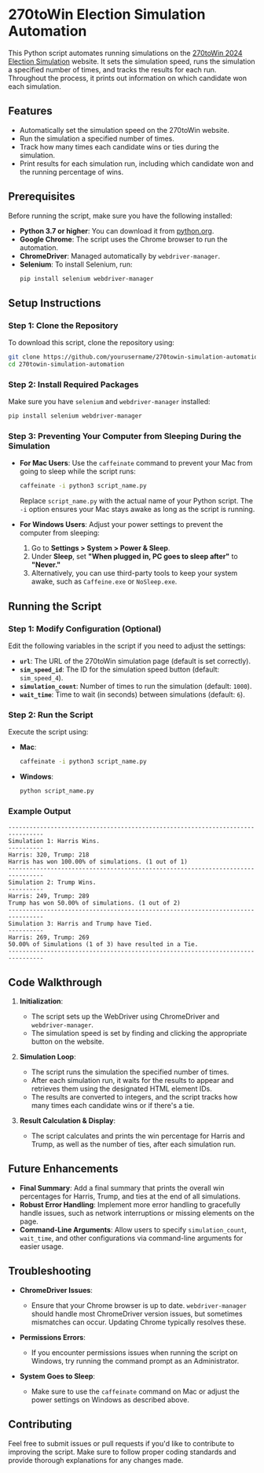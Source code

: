 # 270toWin Election Simulation Automation

This Python script automates running simulations on the [270toWin 2024 Election Simulation](https://www.270towin.com/2024-simulation/) website. It sets the simulation speed, runs the simulation a specified number of times, and tracks the results for each run. Throughout the process, it prints out information on which candidate won each simulation.

## Features
- Automatically set the simulation speed on the 270toWin website.
- Run the simulation a specified number of times.
- Track how many times each candidate wins or ties during the simulation.
- Print results for each simulation run, including which candidate won and the running percentage of wins.

## Prerequisites
Before running the script, make sure you have the following installed:

- **Python 3.7 or higher**: You can download it from [python.org](https://www.python.org/downloads/).
- **Google Chrome**: The script uses the Chrome browser to run the automation.
- **ChromeDriver**: Managed automatically by `webdriver-manager`.
- **Selenium**: To install Selenium, run:
  ```bash
  pip install selenium webdriver-manager
  ```

## Setup Instructions

### Step 1: Clone the Repository
To download this script, clone the repository using:
```bash
git clone https://github.com/yourusername/270towin-simulation-automation.git
cd 270towin-simulation-automation
```

### Step 2: Install Required Packages
Make sure you have `selenium` and `webdriver-manager` installed:
```bash
pip install selenium webdriver-manager
```

### Step 3: Preventing Your Computer from Sleeping During the Simulation
- **For Mac Users**: Use the `caffeinate` command to prevent your Mac from going to sleep while the script runs:
  ```bash
  caffeinate -i python3 script_name.py
  ```
  Replace `script_name.py` with the actual name of your Python script. The `-i` option ensures your Mac stays awake as long as the script is running.

- **For Windows Users**: Adjust your power settings to prevent the computer from sleeping:
  1. Go to **Settings > System > Power & Sleep**.
  2. Under **Sleep**, set **"When plugged in, PC goes to sleep after"** to **"Never."**
  3. Alternatively, you can use third-party tools to keep your system awake, such as `Caffeine.exe` or `NoSleep.exe`.

## Running the Script

### Step 1: Modify Configuration (Optional)
Edit the following variables in the script if you need to adjust the settings:
- **`url`**: The URL of the 270toWin simulation page (default is set correctly).
- **`sim_speed_id`**: The ID for the simulation speed button (default: `sim_speed_4`).
- **`simulation_count`**: Number of times to run the simulation (default: `1000`).
- **`wait_time`**: Time to wait (in seconds) between simulations (default: `6`).

### Step 2: Run the Script
Execute the script using:
- **Mac**:
  ```bash
  caffeinate -i python3 script_name.py
  ```
- **Windows**:
  ```bash
  python script_name.py
  ```

### Example Output
```plaintext
--------------------------------------------------------------------------------
Simulation 1: Harris Wins.
----------
Harris: 320, Trump: 218
Harris has won 100.00% of simulations. (1 out of 1)
--------------------------------------------------------------------------------
Simulation 2: Trump Wins.
----------
Harris: 249, Trump: 289
Trump has won 50.00% of simulations. (1 out of 2)
--------------------------------------------------------------------------------
Simulation 3: Harris and Trump have Tied.
----------
Harris: 269, Trump: 269
50.00% of Simulations (1 of 3) have resulted in a Tie.
--------------------------------------------------------------------------------
```

## Code Walkthrough

1. **Initialization**:
   - The script sets up the WebDriver using ChromeDriver and `webdriver-manager`.
   - The simulation speed is set by finding and clicking the appropriate button on the website.

2. **Simulation Loop**:
   - The script runs the simulation the specified number of times.
   - After each simulation run, it waits for the results to appear and retrieves them using the designated HTML element IDs.
   - The results are converted to integers, and the script tracks how many times each candidate wins or if there's a tie.

3. **Result Calculation & Display**:
   - The script calculates and prints the win percentage for Harris and Trump, as well as the number of ties, after each simulation run.

## Future Enhancements

- **Final Summary**: Add a final summary that prints the overall win percentages for Harris, Trump, and ties at the end of all simulations.
- **Robust Error Handling**: Implement more error handling to gracefully handle issues, such as network interruptions or missing elements on the page.
- **Command-Line Arguments**: Allow users to specify `simulation_count`, `wait_time`, and other configurations via command-line arguments for easier usage.

## Troubleshooting

- **ChromeDriver Issues**:
  - Ensure that your Chrome browser is up to date. `webdriver-manager` should handle most ChromeDriver version issues, but sometimes mismatches can occur. Updating Chrome typically resolves these.

- **Permissions Errors**:
  - If you encounter permissions issues when running the script on Windows, try running the command prompt as an Administrator.

- **System Goes to Sleep**:
  - Make sure to use the `caffeinate` command on Mac or adjust the power settings on Windows as described above.

## Contributing

Feel free to submit issues or pull requests if you'd like to contribute to improving the script. Make sure to follow proper coding standards and provide thorough explanations for any changes made.
